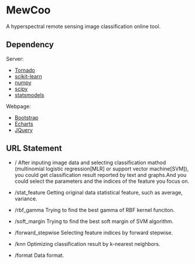 # MewCoo
A hyperspectral remote sensing image classification online tool.

## Dependency

Server:
- [Tornado](https://github.com/tornadoweb/tornado)
- [scikit-learn](https://github.com/scikit-learn/scikit-learn)
- [numpy](https://github.com/numpy/numpy)
- [scipy](https://github.com/scipy/scipy)
- [statsmodels](https://github.com/statsmodels/statsmodels)

Webpage:
- [Bootstrap](https://github.com/twbs/bootstrap)
- [Echarts](https://github.com/ecomfe/echarts)
- [JQuery](https://github.com/jquery/jquery)

## URL Statement

- /
After inputing image data and selecting classification mathod (multinomial logistic regression[MLR] or support vector machine[SVM]), you could get classification result reported by text and graphs.And you could select the parameters and the indices of the feature you focus on.

- /stat_feature
Getting original data statistical feature, such as average, variance.

- /rbf_gamma
Trying to find the best gamma of RBF kernel funciton.

- /soft_margin
Trying to find the best soft margin of SVM algorithm.

- /forward_stepwise
Selecting feature indices by forward stepwise.

- /knn
Optimizing classification result by k-nearest neighbors.

- /format
Data format.


